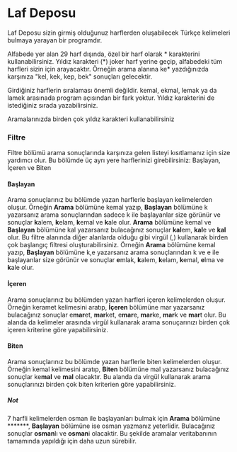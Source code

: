 # Laf Deposu
Laf Deposu sizin girmiş olduğunuz harflerden oluşabilecek Türkçe kelimeleri bulmaya yarayan bir programdır.

Alfabede yer alan 29 harf dışında, özel bir harf olarak \* karakterini kullanabilirsiniz. Yıldız karakteri (\*) joker harf yerine geçip, alfabedeki tüm harfleri sizin için arayacaktır. Örneğin arama alanına ke* yazdığınızda karşınıza "kel, kek, kep, bek" sonuçları gelecektir.

Girdiğiniz harflerin sıralaması önemli değildir. kemal, ekmal, lemak ya da lamek arasınada program açısından bir fark yoktur. Yıldız karakterini de istediğiniz sırada yazabilirsiniz.

Aramalarınızda birden çok yıldız karakteri kullanabilirsiniz

### Filtre

Filtre bölümü arama sonuçlarında karşınıza gelen listeyi kısıtlamanız için size yardımcı olur. Bu bölümde üç ayrı yere harflerinizi girebilirsiniz: Başlayan, İçeren ve Biten

#### Başlayan

Arama sonuçlarınız bu bölümde yazan harflerle başlayan kelimelerden oluşur. Örneğin **Arama** bölümüne kemal yazıp, **Başlayan** bölümüne k yazarsanız arama sonuçlarından sadece k ile başlayanlar size görünür ve sonuçlar **k**alem, **k**elam, **k**emal ve **k**ale olur. **Arama** bölümüne kemal ve **Başlayan** bölümüne kal yazarsanız bulacağınız sonuçlar **kal**em, **kal**e ve **kal** olur. Bu filtre alanında diğer alanlarda olduğu gibi virgül (,) kullanarak birden çok başlangıç filtresi oluşturabilirsiniz. Örneğin **Arama** bölümüne kemal yazıp, **Başlayan** bölümüne k,e yazarsanız arama sonuçlarından k ve e ile başlayanlar size görünür ve sonuçlar **e**mlak, **k**alem, **k**elam, **k**emal, **e**lma ve **k**ale olur.

#### İçeren

Arama sonuçlarınız bu bölümden yazan harfleri içeren kelimelerden oluşur. Örneğin keramet kelimesini aratıp, **İçeren** bölümüne mar yazarsanız bulacağınız sonuçlar e**mar**et, **mar**ket, e**mar**e, **mar**ke, **mar**k ve **mar**t olur. Bu alanda da kelimeler arasında virgül kullanarak arama sonuçarınızı birden çok içeren kriterine göre yapabilirsiniz.

#### Biten

Arama sonuçlarınız bu bölümde yazan harflerle biten kelimelerden oluşur. Örneğin kemal kelimesini aratıp, **Biten** bölümüne mal yazarsanız bulacağınız sonuçlar ke**mal** ve **mal** olacaktır. Bu alanda da virgül kullanarak arama sonuçlarınızı birden çok biten kriterien göre yapabilirsiniz.

##### Not

7 harfli kelimelerden osman ile başlayanları bulmak için **Arama** bölümüne *******, **Başlayan** bölümüne ise osman yazmanız yeterlidir. Bulacağınız sonuçlar **osman**lı ve **osman**i olacaktir. Bu şekilde aramalar veritabanının tamamında yapıldığı için daha uzun sürebilir.
